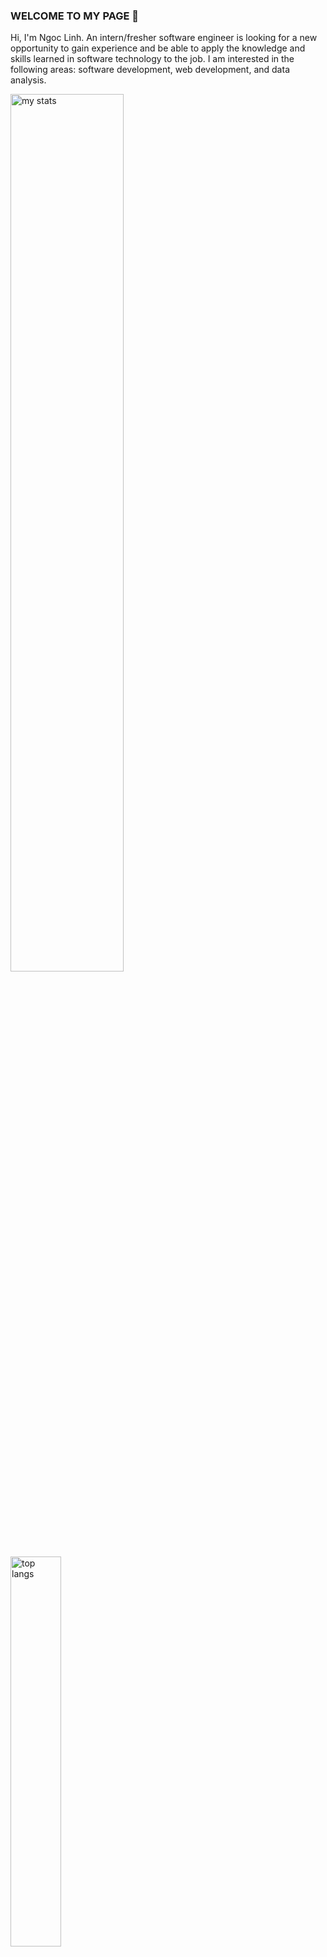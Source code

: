 <!-- Intro -->
### WELCOME TO MY PAGE 👋
Hi, I'm Ngoc Linh. An intern/fresher software engineer is looking for a new opportunity to gain experience and be able to apply the knowledge and skills learned in software technology to the job. I am interested in the following areas: software development, web development, and data analysis.

<!-- Dashboard -->
<div display="flex">
  <img alt="my stats" width="60%" src="https://github-readme-stats.vercel.app/api?username=liniio&show_icons=true&hide=contribs,prs&cache_seconds=86400&theme=holi" />
  <img alt="top langs" width="40%" src="https://github-readme-stats.vercel.app/api/top-langs/?username=liniio&layout=compact" />
</div>

<!-- Contact -->
### Contact Information

Feel free to connect with me for any inquiries or collaborations.

<p>
  <a href="https://www.linkedin.com/in/linhin/"><img src="https://img.shields.io/badge/Linkedin-0A66C2?style=for-the-badge&logo=linkedin" alt="LinkedIn" /></a>&nbsp;
  <a href="mailto:ngoclinh.workcontact@gmail.com"><img src="https://img.shields.io/badge/Gmail-EA4335?style=for-the-badge&logo=gmail&logoColor=white" alt="Gmail"/></a>&nbsp;
  <a href="https://github.com/liniio"><img src="https://img.shields.io/badge/Github-181717?style=for-the-badge&logo=github" alt="Github"/></a>&nbsp;
  <a href="https://www.facebook.com/liz.profile"><img src="https://img.shields.io/badge/Facebook-0866FF?style=for-the-badge&logo=facebook" alt="Facebook"/></a>&nbsp;
</p>

---

© Nguyen Ngoc Linh, 2024